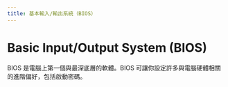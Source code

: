 ```yaml
---
title: 基本輸入/輸出系統（BIOS）
---
```

# Basic Input/Output System (BIOS)

BIOS 是電腦上第一個與最深底層的軟體。BIOS 可讓你設定許多與電腦硬體相關的進階偏好，包括啟動密碼。